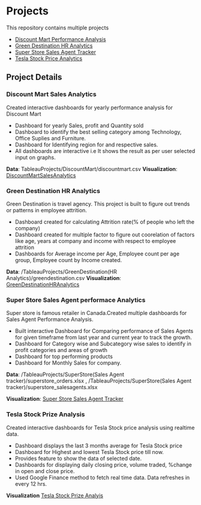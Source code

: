 # Projects
This repository contains multiple projects
* [Discount Mart Performance Analysis](https://public.tableau.com/app/profile/deepika1921/viz/DiscountMartSalesAnanlytics/Dashboard1)
* [Green Destination HR Analytics](https://public.tableau.com/app/profile/deepika1921/viz/GreenDestinationHRAnalytics_16062587847710/Dashboard1)
* [Super Store Sales Agent Tracker](https://public.tableau.com/app/profile/deepika1921/viz/SuperstoreSalesAgentAnalytics_16067778372050/SuperstoreSalesAgentAnalytics)
* [Tesla Stock Price Analytics]()


## Project Details

### Discount Mart Sales Analytics

Created interactive dashboards for yearly performance analysis for Discount Mart
* Dashboard for yearly Sales, profit and Quantity sold
* Dashboard to identify the best selling category among Technology, Office Suplies and Furniture.
* Dashboard for Identifying region for and respective sales.
* All dashboards are interactive i.e It shows the result as per user selected input on graphs.

 **Data**: TableauProjects/DiscountMart/discountmart.csv
 **Visualization**: [DiscountMartSalesAnalytics](https://public.tableau.com/app/profile/deepika1921/viz/DiscountMartSalesAnanlytics/Dashboard1)

### Green Destination HR Analytics

Green Destination is travel agency. This project is built to figure out trends or patterns in employee attrition. 

* Dashboard created for calculating Attrition rate(% of people who left the company)
* Dashboard created for multiple factor to figure out coorelation of factors like age, years at company and income with respect to employee attrition
* Dashboards for Average income per Age, Employee count per age group, Employee count by Income created.

**Data**: /TableauProjects/GreenDestination(HR Analytics)/greendestination.csv
**Visualization**: [GreenDestinationHRAnalytics](https://public.tableau.com/app/profile/deepika1921/viz/GreenDestinationHRAnalytics_16062587847710/Dashboard1)

### Super Store Sales Agent performace Analytics

Super store is famous retailer in Canada.Created multiple dashboards for Sales Agent Performance Analysis.
* Built interactive Dashboard for Comparing performance of Sales Agents for given timeframe from last year and current year to track the growth.
* Dashboard for Category wise and Subcategory wise sales to identify in profit categories and areas of growth
* Dashboard for top performing products
* Dashboard for Monthly Sales for company.

**Data**: /TableauProjects/SuperStore(Sales Agent tracker)/superstore_orders.xlsx , /TableauProjects/SuperStore(Sales Agent tracker)/superstore_salesagents.xlsx

**Visualization**: [Super Store Sales Agent Tracker](https://public.tableau.com/app/profile/deepika1921/viz/SuperstoreSalesAgentAnalytics_16067778372050/SuperstoreSalesAgentAnalytics)
        

### Tesla Stock Prize Analysis

Created interactive dashboards for Tesla Stock price analysis using realtime data.

* Dashboard displays the last 3 months average for Tesla Stock price
* Dashboard for Highest and lowest Tesla Stock price till now.
* Provides feature to show the data of selected date.
* Dashboards for displaying daily closing price, volume traded, %change in open and close price.
* Used Google Finance method to fetch real time data. Data refreshes in every 12 hrs.

**Visualization** [Tesla Stock Prize Analyis](https://public.tableau.com/app/profile/deepika1921/viz/TeslaPriceStock/TeslaStockPrice)













